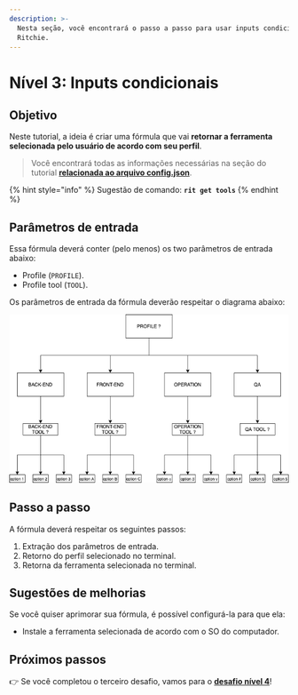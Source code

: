 ```yaml
---
description: >-
  Nesta seção, você encontrará o passo a passo para usar inputs condicionais no
  Ritchie.
---
```


# Nível 3: Inputs condicionais

## Objetivo

Neste tutorial, a ideia é criar uma fórmula que vai **retornar a ferramenta selecionada pelo usuário de acordo com seu perfil**. 

> Você encontrará todas as informações necessárias na seção do tutorial [**relacionada ao arquivo config.json**](https://docs.ritchiecli.io/v/v2.0-pt/tutoriais/como-implementar-uma-formula#1-config-json).

{% hint style="info" %}
Sugestão de comando: **`rit get tools`**
{% endhint %}

## Parâmetros de entrada

Essa fórmula deverá conter \(pelo menos\) os two parâmetros de entrada abaixo:

* Profile \(`PROFILE`\). 
* Profile tool \(`TOOL`\).

Os parâmetros de entrada da fórmula deverão respeitar o diagrama abaixo:

![](../.gitbook/assets/ritchie-conditional-inputs.png)

## Passo a passo

A fórmula deverá respeitar os seguintes passos:

1. Extração dos parâmetros de entrada. 
2. Retorno do perfil selecionado no terminal. 
3. Retorna da ferramenta selecionada no terminal.

## Sugestões de melhorias

Se você quiser aprimorar sua fórmula, é possível configurá-la para que ela:

* Instale a ferramenta selecionada de acordo com o SO do computador.

## Próximos passos 

👉 Se você completou o terceiro desafio, vamos para o [**desafio nível 4**](level-4.md)!

